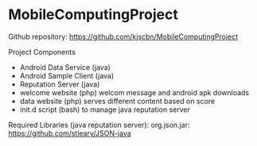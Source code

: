 # MobileComputingProject
Github repository:
  https://github.com/kjscbn/MobileComputingProject

Project Components
  - Android Data Service (java)
  - Android Sample Client (java)
  - Reputation Server (java)
  - welcome website (php) welcom message and android apk downloads
  - data website (php) serves different content based on score
  - init.d script (bash) to manage java reputation server

Required Libraries (java reputation server):
  org.json.jar: https://github.com/stleary/JSON-java

